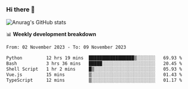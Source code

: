### Hi there 👋
![Anurag's GitHub stats](https://github-readme-stats.vercel.app/api?username=jami1024&show_icons=true&theme=radical)

📊 **Weekly development breakdown**
<!--START_SECTION:waka-->

```txt
From: 02 November 2023 - To: 09 November 2023

Python         12 hrs 19 mins  █████████████████▒░░░░░░░   69.93 %
Bash           3 hrs 36 mins   █████░░░░░░░░░░░░░░░░░░░░   20.45 %
Shell Script   1 hr 2 mins     █▒░░░░░░░░░░░░░░░░░░░░░░░   05.93 %
Vue.js         15 mins         ▒░░░░░░░░░░░░░░░░░░░░░░░░   01.43 %
TypeScript     12 mins         ▒░░░░░░░░░░░░░░░░░░░░░░░░   01.17 %
```

<!--END_SECTION:waka-->
<!--
**jami1024/jami1024** is a ✨ _special_ ✨ repository because its `README.md` (this file) appears on your GitHub profile.

Here are some ideas to get you started:

- 🔭 I’m currently working on ...
- 🌱 I’m currently learning ...
- 👯 I’m looking to collaborate on ...
- 🤔 I’m looking for help with ...
- 💬 Ask me about ...
- 📫 How to reach me: ...
- 😄 Pronouns: ...
- ⚡ Fun fact: ...
-->
